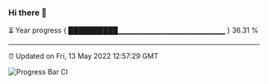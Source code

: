 ### Hi there 👋

⏳ Year progress { ██████████▁▁▁▁▁▁▁▁▁▁▁▁▁▁▁▁▁▁▁▁ } 36.31 %

---

⏰ Updated on Fri, 13 May 2022 12:57:29 GMT

![Progress Bar CI](https://github.com/ZhaoGui/ZhaoGui/workflows/Progress%20Bar%20CI/badge.svg)
